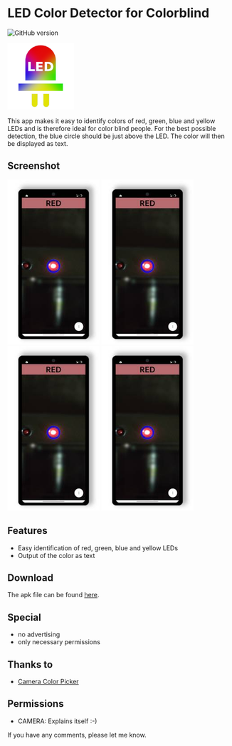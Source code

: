 # LED Color Detector for Colorblind

![GitHub version](https://d25lcipzij17d.cloudfront.net/badge.svg?id=gh&type=6&v=1.0.0&x2=0)

![Logo](/static/logo/logo.jpg)

This app makes it easy to identify colors of red, green, blue and yellow LEDs and is therefore ideal for color blind people. For the best possible detection, the blue circle should be just above the LED. The color will then be displayed as text.

## Screenshot
![App image](/static/screenshots/01_small.jpg)
![App image](/static/screenshots/01_small.jpg)
![App image](/static/screenshots/01_small.jpg)
![App image](/static/screenshots/01_small.jpg)

## Features
* Easy identification of red, green, blue and yellow LEDs
* Output of the color as text

## Download
The apk file can be found [here](https://github.com/amnesica/LEDColorDetector/blob/master/apk/).

## Special
* no advertising
* only necessary permissions

## Thanks to
* [Camera Color Picker](https://github.com/tvbarthel/CameraColorPicker)

## Permissions
* CAMERA: Explains itself :-)

If you have any comments, please let me know.
